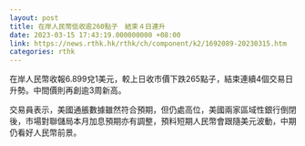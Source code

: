 ```yaml
---
layout: post
title: 在岸人民幣低收逾260點子　結束４日連升
date: 2023-03-15 17:43:19.000000000 +08:00
link: https://news.rthk.hk/rthk/ch/component/k2/1692089-20230315.htm
categories: rthk
---
```


在岸人民幣收報6.899兌1美元，較上日收市價下跌265點子，結束連續4個交易日升勢。中間價則再創逾3周新高。

交易員表示，美國通脹數據雖然符合預期，但仍處高位，美國兩家區域性銀行倒閉後，市場對聯儲局本月加息預期亦有調整，預料短期人民幣會跟隨美元波動，中期仍看好人民幣前景。
